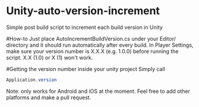 # Unity-auto-version-increment
Simple post build script to increment each build version in Unity

#How-to
Just place AutoIncrementBuildVersion.cs under your Editor/ directory and it should run automatically after every build. In Player Settings, make sure your version number is X.X.X (e.g. 1.0.0) before running the script. X.X (1.0) or X (1) won't work. 

#Getting the version number inside your unity project
Simply call 
```C#
Application.version
```

Note: only works for Android and iOS at the moment. Feel free to add other platforms and make a pull request.
